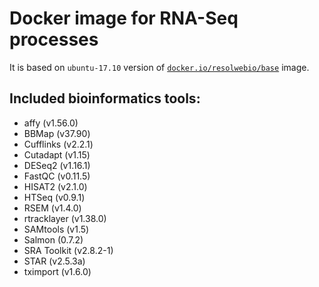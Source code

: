 # Docker image for RNA-Seq processes

It is based on `ubuntu-17.10` version of [`docker.io/resolwebio/base`](
https://hub.docker.com/r/resolwebio/base/) image.

Included bioinformatics tools:
------------------------------
* affy (v1.56.0)
* BBMap (v37.90)
* Cufflinks (v2.2.1)
* Cutadapt (v1.15)
* DESeq2 (v1.16.1)
* FastQC (v0.11.5)
* HISAT2 (v2.1.0)
* HTSeq (v0.9.1)
* RSEM (v1.4.0)
* rtracklayer (v1.38.0)
* SAMtools (v1.5)
* Salmon (0.7.2)
* SRA Toolkit (v2.8.2-1)
* STAR (v2.5.3a)
* tximport (v1.6.0)
